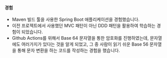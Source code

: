 #### 경험
- Maven 빌드 툴을 사용한 Spring Boot 애플리케이션을 경험했습니다.
- 이전 프로젝트에서 사용했던 MVC 패턴이 아닌 DDD 패턴을 활용하여 학습하는 경험이 되었습니다.
- Github Actions를 위해서 Base 64 문자열을 통한 암호화를 진행하였는데, 문자열에도 여러가지가 있다는 것을 알게 되었고, 그 중 사람이 읽기 쉬운 Base 56 문자열을 통해 문자 변환을 하는 코드를 작성하는 경험을 했습니다.